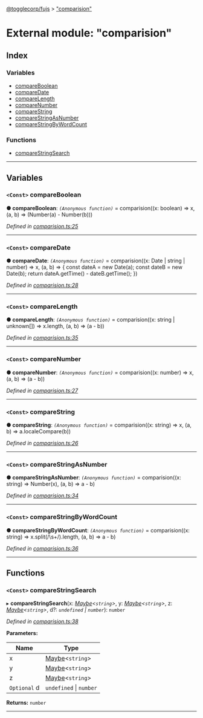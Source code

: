 [@togglecorp/fujs](../README.md) > ["comparision"](../modules/_comparision_.md)

# External module: "comparision"

## Index

### Variables

* [compareBoolean](_comparision_.md#compareboolean)
* [compareDate](_comparision_.md#comparedate)
* [compareLength](_comparision_.md#comparelength)
* [compareNumber](_comparision_.md#comparenumber)
* [compareString](_comparision_.md#comparestring)
* [compareStringAsNumber](_comparision_.md#comparestringasnumber)
* [compareStringByWordCount](_comparision_.md#comparestringbywordcount)

### Functions

* [compareStringSearch](_comparision_.md#comparestringsearch)

---

## Variables

<a id="compareboolean"></a>

### `<Const>` compareBoolean

**● compareBoolean**: *`(Anonymous function)`* =  comparision((x: boolean) => x, (a, b) => (Number(a) - Number(b)))

*Defined in [comparision.ts:25](https://github.com/toggle-corp/fujs/blob/ade87ee/src/comparision.ts#L25)*

___
<a id="comparedate"></a>

### `<Const>` compareDate

**● compareDate**: *`(Anonymous function)`* =  comparision((x: Date | string | number) => x, (a, b) => {
    const dateA = new Date(a);
    const dateB = new Date(b);
    return dateA.getTime() - dateB.getTime();
})

*Defined in [comparision.ts:28](https://github.com/toggle-corp/fujs/blob/ade87ee/src/comparision.ts#L28)*

___
<a id="comparelength"></a>

### `<Const>` compareLength

**● compareLength**: *`(Anonymous function)`* =  comparision((x: string | unknown[]) => x.length, (a, b) => (a - b))

*Defined in [comparision.ts:35](https://github.com/toggle-corp/fujs/blob/ade87ee/src/comparision.ts#L35)*

___
<a id="comparenumber"></a>

### `<Const>` compareNumber

**● compareNumber**: *`(Anonymous function)`* =  comparision((x: number) => x, (a, b) => (a - b))

*Defined in [comparision.ts:27](https://github.com/toggle-corp/fujs/blob/ade87ee/src/comparision.ts#L27)*

___
<a id="comparestring"></a>

### `<Const>` compareString

**● compareString**: *`(Anonymous function)`* =  comparision((x: string) => x, (a, b) => a.localeCompare(b))

*Defined in [comparision.ts:26](https://github.com/toggle-corp/fujs/blob/ade87ee/src/comparision.ts#L26)*

___
<a id="comparestringasnumber"></a>

### `<Const>` compareStringAsNumber

**● compareStringAsNumber**: *`(Anonymous function)`* =  comparision((x: string) => Number(x), (a, b) => a - b)

*Defined in [comparision.ts:34](https://github.com/toggle-corp/fujs/blob/ade87ee/src/comparision.ts#L34)*

___
<a id="comparestringbywordcount"></a>

### `<Const>` compareStringByWordCount

**● compareStringByWordCount**: *`(Anonymous function)`* =  comparision((x: string) => x.split(/\s+/).length, (a, b) => a - b)

*Defined in [comparision.ts:36](https://github.com/toggle-corp/fujs/blob/ade87ee/src/comparision.ts#L36)*

___

## Functions

<a id="comparestringsearch"></a>

### `<Const>` compareStringSearch

▸ **compareStringSearch**(x: *[Maybe](_declarations_.md#maybe)<`string`>*, y: *[Maybe](_declarations_.md#maybe)<`string`>*, z: *[Maybe](_declarations_.md#maybe)<`string`>*, d?: *`undefined` \| `number`*): `number`

*Defined in [comparision.ts:38](https://github.com/toggle-corp/fujs/blob/ade87ee/src/comparision.ts#L38)*

**Parameters:**

| Name | Type |
| ------ | ------ |
| x | [Maybe](_declarations_.md#maybe)<`string`> |
| y | [Maybe](_declarations_.md#maybe)<`string`> |
| z | [Maybe](_declarations_.md#maybe)<`string`> |
| `Optional` d | `undefined` \| `number` |

**Returns:** `number`

___

